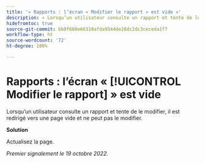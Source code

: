 ```yaml
---
title: '« Rapports : l’écran « Modifier le rapport » est vide »'
description: « Lorsqu’un utilisateur consulte un rapport et tente de le modifier, il est redirigé vers une page vide et ne peut pas le modifier. »
hidefromtoc: true
source-git-commit: bb8f680e66310afda9544de28dc2dc3ceceda1f7
workflow-type: ht
source-wordcount: '72'
ht-degree: 100%

---
```



# Rapports : l’écran « [!UICONTROL Modifier le rapport] » est vide

Lorsqu’un utilisateur consulte un rapport et tente de le modifier, il est redirigé vers une page vide et ne peut pas le modifier.

**Solution**

Actualisez la page.

_Premier signalement le 19 octobre 2022._

